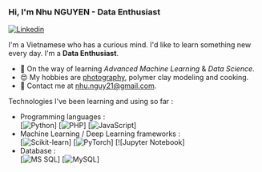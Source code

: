### Hi, I'm Nhu NGUYEN - Data Enthusiast

[![Linkedin](https://img.shields.io/badge/-LinkedIn-blue?style=flat&logo=Linkedin&logoColor=white&link=https://www.linkedin.com/in/nhu-nguyen-24015847/)](https://www.linkedin.com/in/nhu-nguyen-24015847/)

I'm a Vietnamese who has a curious mind. I'd like to learn something new every day. I'm a **Data Enthusiast**.

- 🌱 On the way of learning *Advanced Machine Learning* & *Data Science*.
- 😍 My hobbies are [photography](https://flic.kr/s/aHsmUCjQWP), polymer clay modeling and cooking.
- 💌 Contact me at [nhu.nguy21@gmail.com](mailto:nhu.nguy21@gmail.com).

Technologies I've been learning and using so far :

- Programming languages : <br />
    [![Python](http://img.shields.io/badge/-Python-eee?style=flat-square&logo=python&logoColor#F7BD2F)]
    [![PHP](http://img.shields.io/badge/-PHP-eee?style=flat-square&logo=php&logoColor=4951aa)]
    [![JavaScript](https://img.shields.io/badge/-JavaScript-eee?style=flat-square&logo=javascript&logoColor=DD9C25)]
    <!-- [![R Lang](https://img.shields.io/badge/-R%20Lang-eee?style=flat-square&logo=r&logoColor=276dc3)] -->
    <!-- [![Ruby](http://img.shields.io/badge/-Ruby-eee?style=flat-square&logo=ruby&logoColor=CC342D)] -->
- Machine Learning / Deep Learning frameworks : <br />
    [![Scikit-learn](http://img.shields.io/badge/-Scikit--Learn-eee?style=flat-square&logo=scikit-learn&logoColor=e26d00)]
    [![PyTorch](http://img.shields.io/badge/-PyTorch-eee?style=flat-square&logo=pytorch&logoColor=EE4C2C)]
    [![Jupyter Notebook]
- Database : <br />
    [![MS SQL](https://img.shields.io/badge/-SQL-eee?style=flat-square&logo=sql&logoColor=4479A1)] 
    [![MySQL](http://img.shields.io/badge/-MySQL-eee?style=flat-square&logo=mysql&logoColor=4479A1)] 
